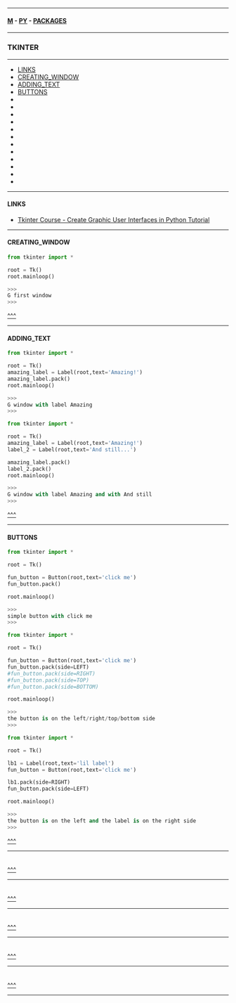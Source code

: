 
---

#### [M](https://github.com/ttltrk/TTT/blob/master/menu.md) - [PY](https://github.com/ttltrk/TTT/blob/master/PY/PY.md) - [PACKAGES](https://github.com/ttltrk/TTT/blob/master/PY/PACKAGES/PACKAGES.md)

---

### TKINTER

---

* [LINKS](#LINKS)
* [CREATING_WINDOW](#CREATING_WINDOW)
* [ADDING_TEXT](#ADDING_TEXT)
* [BUTTONS](#BUTTONS)
* []()
* []()
* []()
* []()
* []()
* []()
* []()
* []()
* []()
* []()
* []()
* []()

---

#### LINKS

* [Tkinter Course - Create Graphic User Interfaces in Python Tutorial](https://www.youtube.com/watch?v=YXPyB4XeYLA&t=4702s)

---

#### CREATING_WINDOW

```py
from tkinter import *

root = Tk()
root.mainloop()

>>>
G first window
>>>
```

[^^^](#TKINTER)

---

#### ADDING_TEXT

```py
from tkinter import *

root = Tk()
amazing_label = Label(root,text='Amazing!')
amazing_label.pack()
root.mainloop()

>>>
G window with label Amazing
>>>
```

```py
from tkinter import *

root = Tk()
amazing_label = Label(root,text='Amazing!')
label_2 = Label(root,text='And still...')

amazing_label.pack()
label_2.pack()
root.mainloop()

>>>
G window with label Amazing and with And still
>>>
```

[^^^](#TKINTER)

---

#### BUTTONS

```py
from tkinter import *

root = Tk()

fun_button = Button(root,text='click me')
fun_button.pack()

root.mainloop()

>>>
simple button with click me
>>>
```

```py
from tkinter import *

root = Tk()

fun_button = Button(root,text='click me')
fun_button.pack(side=LEFT)
#fun_button.pack(side=RIGHT)
#fun_button.pack(side=TOP)
#fun_button.pack(side=BOTTOM)

root.mainloop()

>>>
the button is on the left/right/top/bottom side
>>>
```

```py
from tkinter import *

root = Tk()

lb1 = Label(root,text='lil label')
fun_button = Button(root,text='click me')

lb1.pack(side=RIGHT)
fun_button.pack(side=LEFT)

root.mainloop()

>>>
the button is on the left and the label is on the right side
>>>
```

[^^^](#TKINTER)

---

####

```py

```

[^^^](#TKINTER)

---

####

```py

```

[^^^](#TKINTER)

---

####

```py

```

[^^^](#TKINTER)

---

####

```py

```

[^^^](#TKINTER)

---

####

```py

```

[^^^](#TKINTER)

---
